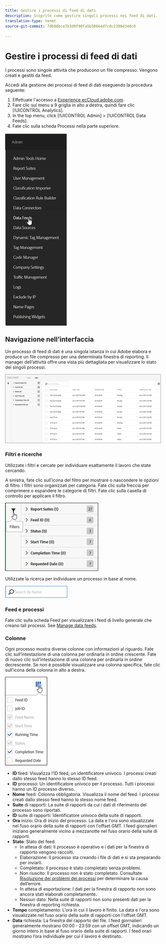 ```yaml
---
title: Gestire i processi di feed di dati
description: Scoprite come gestire singoli processi nei feed di dati.
translation-type: tm+mt
source-git-commit: 7db88bce7b3d0f90fa5b50664d7c0c23904348c0

---
```



# Gestire i processi di feed di dati

I processi sono singole attività che producono un file compresso. Vengono creati e gestiti da feed.

Accedi alla gestione dei processi di feed di dati eseguendo la procedura seguente:

1. Effettuate l'accesso a [Experience ecCloud.adobe.com](https://experiencecloud.adobe.com).
2. Fare clic sul menu a 9 griglia in alto a destra, quindi fare clic [!UICONTROL Analytics].
3. In the top menu, click [!UICONTROL Admin] &gt; [!UICONTROL Data Feeds].
4. Fate clic sulla scheda Processi nella parte superiore.

![Feed dati, menu](assets/AdminMenu.png)

## Navigazione nell’interfaccia

Un processo di feed di dati è una singola istanza in cui Adobe elabora e produce un file compresso per una determinata finestra di reporting. Il manager dell’attività offre una vista più dettagliata per visualizzare lo stato dei singoli processi.

![Processi](assets/jobs.jpg)

### Filtri e ricerche

Utilizzate i filtri e cercate per individuare esattamente il lavoro che state cercando.

A sinistra, fate clic sull'icona del filtro per mostrare o nascondere le opzioni di filtro. I filtri sono organizzati per categoria. Fate clic sulla freccia per comprimere o espandere le categorie di filtri. Fate clic sulla casella di controllo per applicare il filtro.

![Filtro](assets/jobs-filter.jpg)

Utilizzate la ricerca per individuare un processo in base al nome.

![Ricerca](assets/search.jpg)

### Feed e processi

Fate clic sulla scheda Feed per visualizzare i feed di livello generale che creano tali processi. See [Manage data feeds](df-manage-feeds.md).

### Colonne

Ogni processo mostra diverse colonne con informazioni al riguardo. Fate clic sull’intestazione di una colonna per ordinarla in ordine crescente. Fate di nuovo clic sull’intestazione di una colonna per ordinarla in ordine decrescente. Se non è possibile visualizzare una colonna specifica, fate clic sull'icona della colonna in alto a destra.

![Icona Colonna](assets/job-cols.jpg)

* **ID** feed: Visualizza l’ID feed, un identificatore univoco. I processi creati dallo stesso feed hanno lo stesso ID feed.
* **ID** processo: Un identificatore univoco per il processo. Tutti i processi hanno un ID processo diverso.
* **Nome** feed: Colonna obbligatoria. Visualizza il nome del feed. I processi creati dallo stesso feed hanno lo stesso nome feed.
* **Suite** di rapporti: La suite di rapporti da cui i dati di riferimento del processo sono riportati.
* **ID** suite di rapporti: Identificatore univoco della suite di rapporti.
* **Ora** inizio: Ora di inizio del processo. La data e l'ora sono visualizzate nel fuso orario della suite di rapporti con l'offset GMT. I feed giornalieri iniziano generalmente vicino a mezzanotte nel fuso orario della suite di rapporti.
* **Stato**: Stato del feed.
   * In attesa di dati: Il processo è operativo e i dati per la finestra di rapporto vengono raccolti.
   * Elaborazione: Il processo sta creando i file di dati e si sta preparando per inviarli.
   * Completato: Il processo è stato completato senza problemi.
   * Non riuscito: Il processo non è stato completato. Consultate [Risoluzione dei problemi dei processi](jobs-troubleshooting.md) per determinare la causa dell’errore.
   * In attesa di esportazione: I dati per la finestra di rapporto non sono ancora stati elaborati completamente.
   * Nessun dato: Nella suite di rapporti non sono presenti dati per la finestra di reporting richiesta.
* **Tempo** completamento: L'ora in cui il lavoro è finito. La data e l'ora sono visualizzate nel fuso orario della suite di rapporti con l'offset GMT.
* **Data** richiesta: La finestra del rapporto del file. I feed giornalieri generalmente mostrano 00:00 - 23:59 con un offset GMT, indicando un giorno intero in base al fuso orario della suite di rapporti. I feed orari mostrano l’ora individuale per cui il lavoro è destinato.
